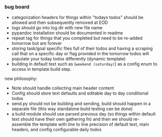 ### bug board

- categorization headers for things within "todays todos" should be allowed and then subsequently removed at EOD
- logs should go into log dir with new file name
- pypandoc installation should be documented in readme
- repeat tag for things that you completed but need to be re-added tomorrow but are forever
- storing task/goal specific files full of their todos and having a scraping call that on a specific day or flag provided in the tomorrow todos will populate your today todos differently (dynamic template)
- building in default text such as (```weekend (saturday)```) as a config enum to access in template build step. 

new philosophy: 
* Note should handle collecting main header content 
* Config should store text defaults and editable day to day conditional todos
* send.py should not be building and sending, build should happen in a separate file (this way standalone build testing can be done)
* a build module should use parsed previous day (so things within default text should have their own gathering fn) and then we should re-assemble the template with line to line precision of default text, main headers, and config configurable daily todos
